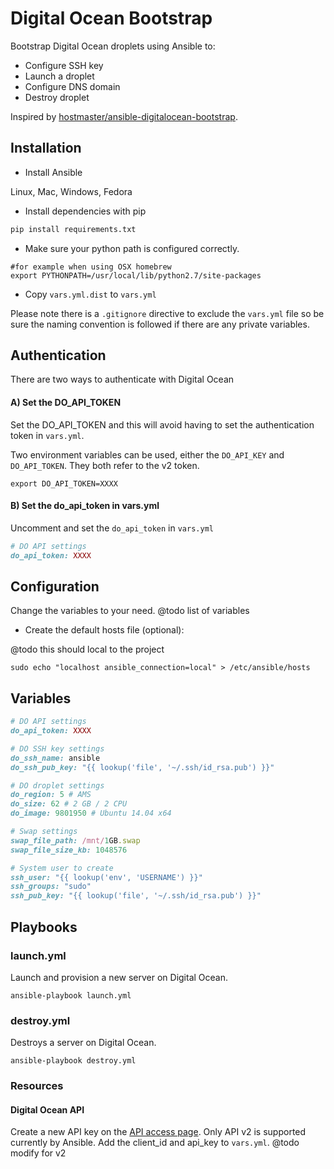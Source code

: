 Digital Ocean Bootstrap
=======================

Bootstrap Digital Ocean droplets using Ansible to:

* Configure SSH key
* Launch a droplet
* Configure DNS domain
* Destroy droplet

Inspired by [hostmaster/ansible-digitalocean-bootstrap](https://github.com/hostmaster/ansible-digitalocean-bootstrap).

## Installation

* Install Ansible

Linux, Mac, Windows, Fedora

* Install dependencies with pip

```python
pip install requirements.txt
```

* Make sure your python path is configured correctly.

```shell
#for example when using OSX homebrew
export PYTHONPATH=/usr/local/lib/python2.7/site-packages
```

* Copy `vars.yml.dist` to `vars.yml`

Please note there is a `.gitignore` directive to exclude the `vars.yml` file so be sure the naming convention is followed if there are any private variables.

## Authentication

There are two ways to authenticate with Digital Ocean

#### A) Set the DO_API_TOKEN

Set the DO_API_TOKEN and this will avoid having to set the authentication token in `vars.yml`.

Two environment variables can be used, either the `DO_API_KEY` and `DO_API_TOKEN`. They both refer to the v2 token.

```shell
export DO_API_TOKEN=XXXX
```

#### B) Set the do_api_token in vars.yml

Uncomment and set the `do_api_token` in `vars.yml`

```ruby
# DO API settings
do_api_token: XXXX
```

## Configuration

Change the variables to your need. @todo list of variables

* Create the default hosts file (optional):

@todo this should local to the project

```shell
sudo echo "localhost ansible_connection=local" > /etc/ansible/hosts
```

## Variables

```ruby
# DO API settings
do_api_token: XXXX

# DO SSH key settings
do_ssh_name: ansible
do_ssh_pub_key: "{{ lookup('file', '~/.ssh/id_rsa.pub') }}"

# DO droplet settings
do_region: 5 # AMS
do_size: 62 # 2 GB / 2 CPU
do_image: 9801950 # Ubuntu 14.04 x64

# Swap settings
swap_file_path: /mnt/1GB.swap
swap_file_size_kb: 1048576

# System user to create
ssh_user: "{{ lookup('env', 'USERNAME') }}"
ssh_groups: "sudo"
ssh_pub_key: "{{ lookup('file', '~/.ssh/id_rsa.pub') }}"
```

## Playbooks

### launch.yml
Launch and provision a new server on Digital Ocean.
```shell
ansible-playbook launch.yml
```

### destroy.yml
Destroys a server on Digital Ocean.
```shell
ansible-playbook destroy.yml
```

### Resources

#### Digital Ocean API

Create a new API key on the [API access page](https://cloud.digitalocean.com/api_access).
Only API v2 is supported currently by Ansible.
Add the client_id and api_key to `vars.yml`. @todo modify for v2
